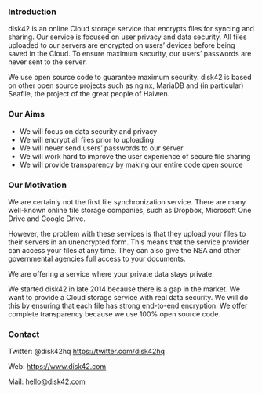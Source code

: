 ### Introduction

disk42 is an online Cloud storage service that encrypts files for syncing and sharing. Our service is focused on user privacy and data security. All files uploaded to our servers are encrypted on users’ devices before being saved in the Cloud. To ensure maximum security, our users’ passwords are never sent to the server.

We use open source code to guarantee maximum security. disk42 is based on other open source projects such as nginx, MariaDB and (in particular) Seafile, the project of the great people of Haiwen.


### Our Aims

- We will focus on data security and privacy
- We will encrypt all files prior to uploading
- We will never send users’ passwords to our server
- We will work hard to improve the user experience of secure file sharing
- We will provide transparency by making our entire code open source


### Our Motivation

We are certainly not the first file synchronization service. There are many well-known  online file storage companies, such as Dropbox, Microsoft One Drive and Google Drive. 

However, the problem with these services is that they upload your files to their servers in an unencrypted form. This means that the service provider can access your files at any time. They can also give the NSA and other governmental agencies full access to your documents.

We are offering a service where your private data stays private.

We started disk42 in late 2014 because there is a gap in the market. We want to provide a Cloud storage service with real data security. We will do this by ensuring that each file has strong end-to-end encryption. We offer complete transparency because we use 100% open source code.

### Contact

Twitter: @disk42hq https://twitter.com/disk42hq

Web: https://www.disk42.com

Mail: hello@disk42.com


